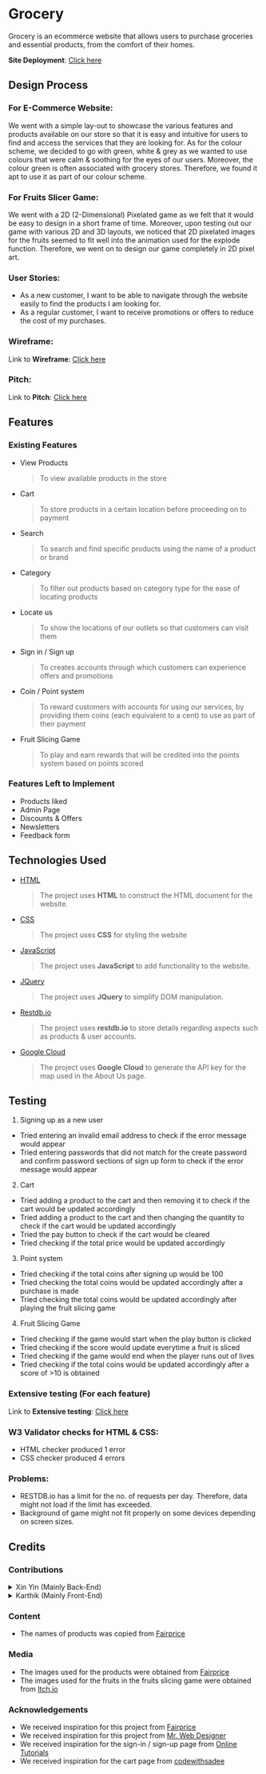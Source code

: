 # Grocery

Grocery is an ecommerce website that allows users to purchase groceries and essential products, from the comfort of their homes.

**Site Deployment**: [Click here](https://wirenotcable.github.io/Asg2/)
 
## Design Process

### For E-Commerce Website:
We went with a simple lay-out to showcase the various features and products available on our store so that it is  easy and intuitive for users to find and access the services that they are looking for. As for the colour scheme, we decided to go with green, white & grey as we wanted to use colours that were calm & soothing for the eyes of our users. Moreover, the colour green is often associated with grocery stores. Therefore, we found it apt to use it as part of our colour scheme.

### For Fruits Slicer Game:
We went with a 2D (2-Dimensional) Pixelated game as we felt that it would be easy to design in a short frame of time. Moreover, upon testing out our game with various 2D and 3D layouts, we noticed that 2D pixelated images for the fruits seemed to fit well into the animation used for the explode function. Therefore, we went on to design our game completely in 2D pixel art.

### User Stories:
- As a new customer, I want to be able to navigate through the website easily to find the products I am looking for.
- As a regular customer, I want to receive promotions or offers to reduce the cost of my purchases.

### Wireframe:
Link to **Wireframe**: [Click here](https://xd.adobe.com/view/fb8966fd-4990-4537-a5d4-e07558fe6d1a-aeda/)

### Pitch: 
Link to **Pitch**: [Click here](https://drive.google.com/drive/folders/1QbsGB4L5N64DsywM0-aP97FUDTaAfbEt?usp=sharing)

## Features
 
### Existing Features
- View Products

  > To view available products in the store
- Cart

  > To store products in a certain location before proceeding on to payment
- Search

  > To search and find specific products using the name of a product or brand
- Category

  > To filter out products based on category type for the ease of locating products
- Locate us

  > To show the locations of our outlets so that customers can visit them
- Sign in / Sign up

  > To creates accounts through which customers can experience offers and promotions
- Coin / Point system

  > To reward customers with accounts for using our services, by providing them coins (each equivalent to a cent) to use as part of their payment
- Fruit Slicing Game

  > To play and earn rewards that will be credited into the points system based on points scored

### Features Left to Implement
- Products liked
- Admin Page
- Discounts & Offers
- Newsletters
- Feedback form

## Technologies Used

- [HTML](https://developer.mozilla.org/en-US/docs/Web/HTML)
  > The project uses **HTML** to construct the HTML document for the website.

- [CSS](https://developer.mozilla.org/en-US/docs/Web/CSS)
  > The project uses **CSS** for styling the website

- [JavaScript](https://www.javascript.com/)
  > The project uses **JavaScript** to add functionality to the website.

- [JQuery](https://jquery.com)
  > The project uses **JQuery** to simplify DOM manipulation.

- [Restdb.io](https://restdb.io/)
  > The project uses **restdb.io** to store details regarding aspects such as products & user accounts.

- [Google Cloud](https://cloud.google.com/)
  > The project uses **Google Cloud** to generate the API key for the map used in the About Us page.

## Testing
1. Signing up as a new user
  - Tried entering an invalid email address to check if the error message would appear
  - Tried entering passwords that did not match for the create password and confirm password sections of sign up form to check if the error message would appear

2. Cart
  - Tried adding a product to the cart and then removing it to check if the cart would be updated accordingly
  - Tried adding a product to the cart and then changing the quantity to check if the cart would be updated accordingly
  - Tried the pay button to check if the cart would be cleared
  - Tried checking if the total price would be updated accordingly

3. Point system
  - Tried checking if the total coins after signing up would be 100
  - Tried checking the total coins would be updated accordingly after a purchase is made
  - Tried checking the total coins would be updated accordingly after playing the fruit slicing game

4. Fruit Slicing Game
  - Tried checking if the game would start when the play button is clicked
  - Tried checking if the score would update everytime a fruit is sliced
  - Tried checking if the game would end when the player runs out of lives
  - Tried checking if the total coins would be updated accordingly after a score of >10 is obtained


### Extensive testing (For each feature)
Link to **Extensive testing**: [Click here](https://docs.google.com/spreadsheets/d/1VFQuwRBjnRbE1Mq0GdWLr-V5l51O4tmYuKnOBXyqfCU/edit?usp=sharing)

### W3 Validator checks for HTML & CSS:
- HTML checker produced 1 error
- CSS checker produced 4 errors

### Problems:
- RESTDB.io has a limit for the no. of requests per day. Therefore, data might not load if the limit has exceeded.
- Background of game might not fit properly on some devices depending on screen sizes.

## Credits

### Contributions
<details><summary>Xin Yin (Mainly Back-End)</summary>
<p>

- Database for user accounts and products
- JavaScript for everything other than search bar & locate us 
- HTML & CSS for sign-in / sign-up page 
- Assisted Karthik with HTML & CSS

</p>
</details>

<details><summary>Karthik (Mainly Front-End)</summary>
<p>

- HTML & CSS for everything other sign-in / sign-up page 
- JavaScript for search bar & locate us
- README.md
- Assisted Xin Yin with JavaScript and Database

</p>
</details>

### Content
- The names of products was copied from [Fairprice](https://www.fairprice.com.sg/)

### Media
- The images used for the products were obtained from [Fairprice](https://www.fairprice.com.sg/)
- The images used for the fruits in the fruits slicing game were obtained from [Itch.io](https://itch.io/)

### Acknowledgements
- We received inspiration for this project from [Fairprice](https://www.fairprice.com.sg/)
- We received inspiration for this project from [Mr. Web Designer](https://www.youtube.com/@MrWebDesignerAnas)
- We received inspiration for the sign-in / sign-up page from [Online Tutorials](https://www.youtube.com/@OnlineTutorialsYT)
- We received inspiration for the cart page from [codewithsadee](https://www.youtube.com/@codewithsadee)